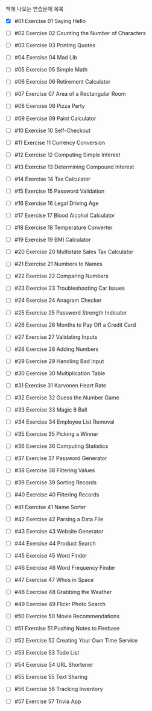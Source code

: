 책에 나오는 연습문제 목록

- [x] #01 Exercise 01 Saying Hello
- [ ] #02 Exercise 02 Counting the Number of Characters
- [ ] #03 Exercise 03 Printing Quotes
- [ ] #04 Exercise 04 Mad Lib
- [ ] #05 Exercise 05 Simple Math
- [ ] #06 Exercise 06 Retirement Calculator
- [ ] #07 Exercise 07 Area of a Rectangular Room
- [ ] #08 Exercise 08 Pizza Party
- [ ] #09 Exercise 09 Paint Calculator
- [ ] #10 Exercise 10 Self-Checkout
- [ ] #11 Exercise 11 Currency Conversion
- [ ] #12 Exercise 12 Computing Simple Interest
- [ ] #13 Exercise 13 Determining Compound Interest
- [ ] #14 Exercise 14 Tax Calculator
- [ ] #15 Exercise 15 Password Validation
- [ ] #16 Exercise 16 Legal Driving Age
- [ ] #17 Exercise 17 Blood Alcohol Calculator
- [ ] #18 Exercise 18 Temperature Converter
- [ ] #19 Exercise 19 BMI Calculator
- [ ] #20 Exercise 20 Multistate Sales Tax Calculator
- [ ] #21 Exercise 21 Numbers to Names
- [ ] #22 Exercise 22 Comparing Numbers
- [ ] #23 Exercise 23 Troubleshooting Car Issues
- [ ] #24 Exercise 24 Anagram Checker
- [ ] #25 Exercise 25 Password Strength Indicator
- [ ] #26 Exercise 26 Months to Pay Off a Credit Card
- [ ] #27 Exercise 27 Validating Inputs
- [ ] #28 Exercise 28 Adding Numbers
- [ ] #29 Exercise 29 Handling Bad Input
- [ ] #30 Exercise 30 Multiplication Table
- [ ] #31 Exercise 31 Karvonen Heart Rate
- [ ] #32 Exercise 32 Guess the Number Game
- [ ] #33 Exercise 33 Magic 8 Ball
- [ ] #34 Exercise 34 Employee List Removal
- [ ] #35 Exercise 35 Picking a Winner
- [ ] #36 Exercise 36 Computing Statistics
- [ ] #37 Exercise 37 Password Generator
- [ ] #38 Exercise 38 Filtering Values
- [ ] #39 Exercise 39 Sorting Records
- [ ] #40 Exercise 40 Filtering Records
- [ ] #41 Exercise 41 Name Sorter
- [ ] #42 Exercise 42 Parsing a Data File
- [ ] #43 Exercise 43 Website Generator
- [ ] #44 Exercise 44 Product Search
- [ ] #45 Exercise 45 Word Finder
- [ ] #46 Exercise 46 Word Frequency Finder
- [ ] #47 Exercise 47 Whos in Space
- [ ] #48 Exercise 48 Grabbing the Weather
- [ ] #49 Exercise 49 Flickr Photo Search
- [ ] #50 Exercise 50 Movie Recommendations
- [ ] #51 Exercise 51 Pushing Notes to Firebase
- [ ] #52 Exercise 52 Creating Your Own Time Service
- [ ] #53 Exercise 53 Todo List
- [ ] #54 Exercise 54 URL Shortener
- [ ] #55 Exercise 55 Text Sharing
- [ ] #56 Exercise 56 Tracking Inventory
- [ ] #57 Exercise 57 Trivia App



